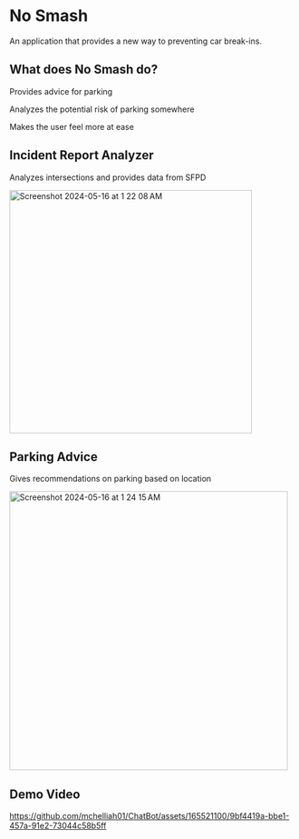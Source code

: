 # No Smash
An application that provides a new way to preventing car break-ins. 

## What does No Smash do?
Provides advice for parking

Analyzes the potential risk of parking somewhere

Makes the user feel more at ease

## Incident Report Analyzer
Analyzes intersections and provides data from SFPD

<img width="428" alt="Screenshot 2024-05-16 at 1 22 08 AM" src="https://github.com/mchelliah01/ChatBot/assets/165521100/f81f2b9c-a6b2-46dd-832b-781cf9c312b5">

## Parking Advice

Gives recommendations on parking based on location

<img width="491" alt="Screenshot 2024-05-16 at 1 24 15 AM" src="https://github.com/mchelliah01/ChatBot/assets/165521100/7eaa63d1-37a7-4c51-bf83-38df14a04a47">


## Demo Video


https://github.com/mchelliah01/ChatBot/assets/165521100/9bf4419a-bbe1-457a-91e2-73044c58b5ff
